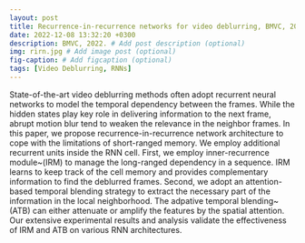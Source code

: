 ```yaml
---
layout: post
title: Recurrence-in-recurrence networks for video deblurring, BMVC, 2022.
date: 2022-12-08 13:32:20 +0300
description: BMVC, 2022. # Add post description (optional)
img: rirn.jpg # Add image post (optional)
fig-caption: # Add figcaption (optional)
tags: [Video Deblurring, RNNs]
---
```

State-of-the-art video deblurring methods often adopt recurrent neural networks to model the temporal dependency between the frames.
While the hidden states play key role in delivering information to the next frame, abrupt motion blur tend to weaken the relevance in the neighbor frames.
In this paper, we propose recurrence-in-recurrence network architecture to cope with the limitations of short-ranged memory.
We employ additional recurrent units inside the RNN cell.
First, we employ inner-recurrence module~(IRM) to manage the long-ranged dependency in a sequence.
IRM learns to keep track of the cell memory and provides complementary information to find the deblurred frames.
Second, we adopt an attention-based temporal blending strategy to extract the necessary part of the information in the local neighborhood.
The adpative temporal blending~(ATB) can either attenuate or amplify the features by the spatial attention.
Our extensive experimental results and analysis validate the effectiveness of IRM and ATB on various RNN architectures.
